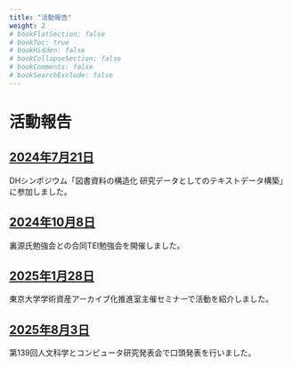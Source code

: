 ```yaml
---
title: "活動報告"
weight: 2
# bookFlatSection: false
# bookToc: true
# bookHidden: false
# bookCollapseSection: false
# bookComments: false
# bookSearchExclude: false
---
```


# 活動報告

## [2024年7月21日](20240721)

DHシンポジウム「図書資料の構造化 研究データとしてのテキストデータ構築」に参加しました。

## [2024年10月8日](20241008)

裏源氏勉強会との合同TEI勉強会を開催しました。

## [2025年1月28日](20250128)

東京大学学術資産アーカイブ化推進室主催セミナーで活動を紹介しました。

## [2025年8月3日](20250803)

第139回人文科学とコンピュータ研究発表会で口頭発表を行いました。
